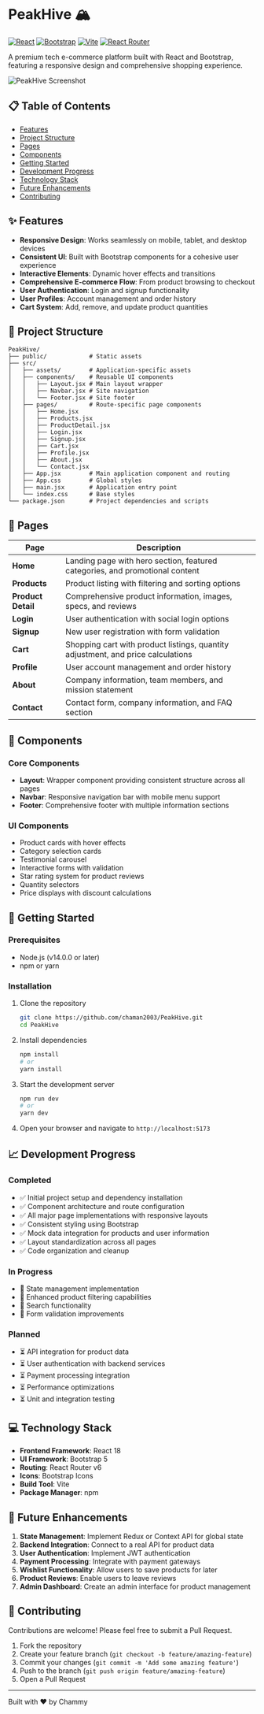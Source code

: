 # PeakHive 🏔️

[![React](https://img.shields.io/badge/React-61DAFB?style=for-the-badge&logo=react&logoColor=black)](https://reactjs.org/)
[![Bootstrap](https://img.shields.io/badge/Bootstrap-7952B3?style=for-the-badge&logo=bootstrap&logoColor=white)](https://getbootstrap.com/)
[![Vite](https://img.shields.io/badge/Vite-646CFF?style=for-the-badge&logo=vite&logoColor=white)](https://vitejs.dev/)
[![React Router](https://img.shields.io/badge/React_Router-CA4245?style=for-the-badge&logo=react-router&logoColor=white)](https://reactrouter.com/)

A premium tech e-commerce platform built with React and Bootstrap, featuring a responsive design and comprehensive shopping experience.

![PeakHive Screenshot](https://images.unsplash.com/photo-1498049794561-7780e7231661?ixlib=rb-4.0.3&ixid=M3wxMjA3fDB8MHxwaG90by1wYWdlfHx8fGVufDB8fHx8fA%3D%3D&auto=format&fit=crop&w=570&q=80)

## 📋 Table of Contents

- [Features](#-features)
- [Project Structure](#-project-structure)
- [Pages](#-pages)
- [Components](#-components)
- [Getting Started](#-getting-started)
- [Development Progress](#-development-progress)
- [Technology Stack](#-technology-stack)
- [Future Enhancements](#-future-enhancements)
- [Contributing](#-contributing)

## ✨ Features

- **Responsive Design**: Works seamlessly on mobile, tablet, and desktop devices
- **Consistent UI**: Built with Bootstrap components for a cohesive user experience
- **Interactive Elements**: Dynamic hover effects and transitions
- **Comprehensive E-commerce Flow**: From product browsing to checkout
- **User Authentication**: Login and signup functionality
- **User Profiles**: Account management and order history
- **Cart System**: Add, remove, and update product quantities

## 📁 Project Structure

```
PeakHive/
├── public/            # Static assets
├── src/
│   ├── assets/        # Application-specific assets
│   ├── components/    # Reusable UI components
│   │   ├── Layout.jsx # Main layout wrapper
│   │   ├── Navbar.jsx # Site navigation
│   │   └── Footer.jsx # Site footer
│   ├── pages/         # Route-specific page components
│   │   ├── Home.jsx
│   │   ├── Products.jsx
│   │   ├── ProductDetail.jsx
│   │   ├── Login.jsx
│   │   ├── Signup.jsx
│   │   ├── Cart.jsx
│   │   ├── Profile.jsx
│   │   ├── About.jsx
│   │   └── Contact.jsx
│   ├── App.jsx        # Main application component and routing
│   ├── App.css        # Global styles
│   ├── main.jsx       # Application entry point
│   └── index.css      # Base styles
└── package.json       # Project dependencies and scripts
```

## 📱 Pages

| Page | Description |
|------|-------------|
| **Home** | Landing page with hero section, featured categories, and promotional content |
| **Products** | Product listing with filtering and sorting options |
| **Product Detail** | Comprehensive product information, images, specs, and reviews |
| **Login** | User authentication with social login options |
| **Signup** | New user registration with form validation |
| **Cart** | Shopping cart with product listings, quantity adjustment, and price calculations |
| **Profile** | User account management and order history |
| **About** | Company information, team members, and mission statement |
| **Contact** | Contact form, company information, and FAQ section |

## 🧩 Components

### Core Components

- **Layout**: Wrapper component providing consistent structure across all pages
- **Navbar**: Responsive navigation bar with mobile menu support
- **Footer**: Comprehensive footer with multiple information sections

### UI Components

- Product cards with hover effects
- Category selection cards
- Testimonial carousel
- Interactive forms with validation
- Star rating system for product reviews
- Quantity selectors
- Price displays with discount calculations

## 🚀 Getting Started

### Prerequisites

- Node.js (v14.0.0 or later)
- npm or yarn

### Installation

1. Clone the repository
   ```bash
   git clone https://github.com/chaman2003/PeakHive.git
   cd PeakHive
   ```

2. Install dependencies
   ```bash
   npm install
   # or
   yarn install
   ```

3. Start the development server
   ```bash
   npm run dev
   # or
   yarn dev
   ```

4. Open your browser and navigate to `http://localhost:5173`

## 📈 Development Progress

### Completed
- ✅ Initial project setup and dependency installation
- ✅ Component architecture and route configuration
- ✅ All major page implementations with responsive layouts
- ✅ Consistent styling using Bootstrap
- ✅ Mock data integration for products and user information
- ✅ Layout standardization across all pages
- ✅ Code organization and cleanup

### In Progress
- 🔄 State management implementation
- 🔄 Enhanced product filtering capabilities
- 🔄 Search functionality
- 🔄 Form validation improvements

### Planned
- ⏳ API integration for product data
- ⏳ User authentication with backend services
- ⏳ Payment processing integration
- ⏳ Performance optimizations
- ⏳ Unit and integration testing

## 💻 Technology Stack

- **Frontend Framework**: React 18
- **UI Framework**: Bootstrap 5
- **Routing**: React Router v6
- **Icons**: Bootstrap Icons
- **Build Tool**: Vite
- **Package Manager**: npm

## 🔮 Future Enhancements

1. **State Management**: Implement Redux or Context API for global state
2. **Backend Integration**: Connect to a real API for product data
3. **User Authentication**: Implement JWT authentication
4. **Payment Processing**: Integrate with payment gateways
5. **Wishlist Functionality**: Allow users to save products for later
6. **Product Reviews**: Enable users to leave reviews
7. **Admin Dashboard**: Create an admin interface for product management

## 🤝 Contributing

Contributions are welcome! Please feel free to submit a Pull Request.

1. Fork the repository
2. Create your feature branch (`git checkout -b feature/amazing-feature`)
3. Commit your changes (`git commit -m 'Add some amazing feature'`)
4. Push to the branch (`git push origin feature/amazing-feature`)
5. Open a Pull Request

---

Built with ❤️ by Chammy
